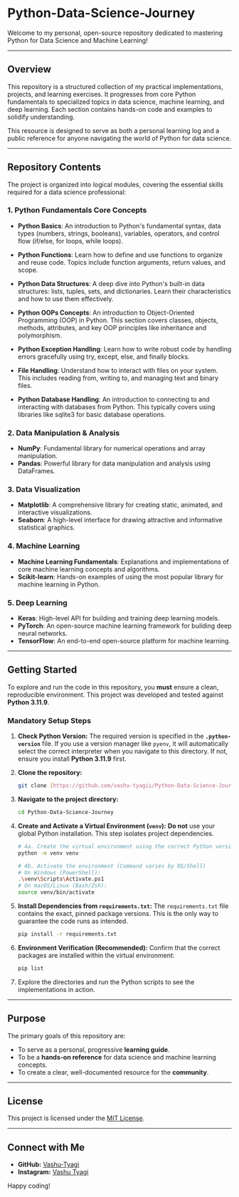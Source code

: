 # Python-Data-Science-Journey

Welcome to my personal, open-source repository dedicated to mastering Python for Data Science and Machine Learning!

---

## Overview

This repository is a structured collection of my practical implementations, projects, and learning exercises. It progresses from core Python fundamentals to specialized topics in data science, machine learning, and deep learning. Each section contains hands-on code and examples to solidify understanding.

This resource is designed to serve as both a personal learning log and a public reference for anyone navigating the world of Python for data science.

---

## Repository Contents

The project is organized into logical modules, covering the essential skills required for a data science professional:

### **1. Python Fundamentals Core Concepts**

- **Python Basics**: An introduction to Python's fundamental syntax, data types (numbers, strings, booleans), variables, operators, and control flow (if/else, for loops, while loops).

- **Python Functions**: Learn how to define and use functions to organize and reuse code. Topics include function arguments, return values, and scope.

- **Python Data Structures**: A deep dive into Python's built-in data structures: lists, tuples, sets, and dictionaries. Learn their characteristics and how to use them effectively.

- **Python OOPs Concepts**: An introduction to Object-Oriented Programming (OOP) in Python. This section covers classes, objects, methods, attributes, and key OOP principles like inheritance and polymorphism.

- **Python Exception Handling**: Learn how to write robust code by handling errors gracefully using try, except, else, and finally blocks.

- **File Handling**: Understand how to interact with files on your system. This includes reading from, writing to, and managing text and binary files.

- **Python Database Handling**: An introduction to connecting to and interacting with databases from Python. This typically covers using libraries like sqlite3 for basic database operations.

### **2. Data Manipulation & Analysis**

- **NumPy**: Fundamental library for numerical operations and array manipulation.
- **Pandas**: Powerful library for data manipulation and analysis using DataFrames.

### **3. Data Visualization**

- **Matplotlib**: A comprehensive library for creating static, animated, and interactive visualizations.
- **Seaborn**: A high-level interface for drawing attractive and informative statistical graphics.

### **4. Machine Learning**

- **Machine Learning Fundamentals**: Explanations and implementations of core machine learning concepts and algorithms.
- **Scikit-learn**: Hands-on examples of using the most popular library for machine learning in Python.

### **5. Deep Learning**

- **Keras**: High-level API for building and training deep learning models.
- **PyTorch**: An open-source machine learning framework for building deep neural networks.
- **TensorFlow**: An end-to-end open-source platform for machine learning.

---

## Getting Started

To explore and run the code in this repository, you **must** ensure a clean, reproducible environment. This project was developed and tested against **Python 3.11.9**.

### **Mandatory Setup Steps**

1.  **Check Python Version:**
    The required version is specified in the **`.python-version`** file. If you use a version manager like `pyenv`, it will automatically select the correct interpreter when you navigate to this directory. If not, ensure you install **Python 3.11.9** first.

2.  **Clone the repository:**
    ```bash
    git clone [https://github.com/vashu-tyagii/Python-Data-Science-Journey.git](https://github.com/vashu-tyagii/Python-Data-Science-Journey.git)
    ```
3.  **Navigate to the project directory:**
    ```bash
    cd Python-Data-Science-Journey
    ```
4.  **Create and Activate a Virtual Environment (`venv`):**
    **Do not** use your global Python installation. This step isolates project dependencies.
    ```bash
    # 4a. Create the virtual environment using the correct Python version
    python -m venv venv

    # 4b. Activate the environment (Command varies by OS/Shell)
    # On Windows (PowerShell):
    .\venv\Scripts\Activate.ps1
    # On macOS/Linux (Bash/Zsh):
    source venv/bin/activate
    ```
5.  **Install Dependencies from `requirements.txt`:**
    The `requirements.txt` file contains the exact, pinned package versions. This is the only way to guarantee the code runs as intended.
    ```bash
    pip install -r requirements.txt
    ```
6.  **Environment Verification (Recommended):**
    Confirm that the correct packages are installed within the virtual environment:
    ```bash
    pip list
    ```
7.  Explore the directories and run the Python scripts to see the implementations in action.

---

## Purpose

The primary goals of this repository are:

- To serve as a personal, progressive **learning guide**.
- To be a **hands-on reference** for data science and machine learning concepts.
- To create a clear, well-documented resource for the **community**.

---

## License

This project is licensed under the [MIT License](LICENSE).

---

## Connect with Me

- **GitHub:** [Vashu-Tyagi](https://github.com/vashu-tyagii)
- **Instagram:** [Vashu Tyagi](https://www.instagram.com/vashu_tyagii/)

Happy coding!